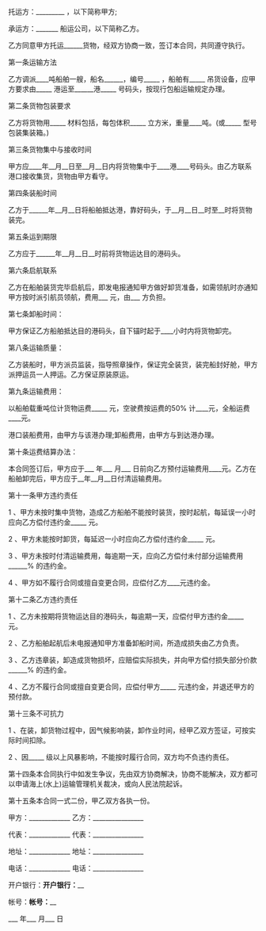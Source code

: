 
 


托运方：_________ ，以下简称甲方;


承运方：_______ 船运公司，以下简称乙方。


乙方同意甲方托运______货物，经双方协商一致，签订本合同，共同遵守执行。


第一条运输方法


乙方调派____吨船舶一艘，船名______，编号_____ ，船舶有_____ 吊货设备，应甲方要求由_____ 港运至______港_____ 号码头，按现行包船运输规定办理。


第二条货物包装要求


乙方将货物用_____ 材料包括，每包体积_____ 立方米，重量____吨。(或_____ 型号包装集装箱。)


第三条货物集中与接收时间


甲方应____年__月__日至__月__日内将货物集中于____港____号码头。由乙方联系港口接收集货，货物由甲方看守。


第四条装船时间


乙方于______年__月__日将船舶抵达港，靠好码头，于__月__日__时至__时将货物装完。


第五条运到期限


乙方应于______年__月__日__时前将货物运达目的港码头。


第六条启航联系


乙方在船舶装货完毕启航后，即发电报通知甲方做好卸货准备，如需领航时亦通知甲方按时派引航员领航，费用___ 元，由___ 方负担。


第七条卸船时间：


甲方保证乙方船舶抵达目的港码头，自下锚时起于____小时内将货物卸完。


第八条运输质量：


乙方装船时，甲方派员监装，指导照章操作，保证完全装货，装完船封好舱，甲方派押运员一人押运。乙方保证原装原运。


第九条运输费用：


以船舶载重吨位计货物运费_____ 元，空驶费按运费的50% 计____元，全船运费____元。


港口装船费用，由甲方与该港办理;卸船费用，由甲方与到达港办理。


第十条运费结算办法：


本合同签订后，甲方应于___ 年___ 月___ 日前向乙方预付运输费用____元。乙方在船舶卸完后，甲方应于__年__月__日付清运输费用。


第十一条甲方违约责任


1 、甲方未按时集中货物，造成乙方船舶不能按时装货，按时起航，每延误一小时应向乙方偿付违约金_____ 元。


2 、甲方未能按时卸货，每延迟一小时应向乙方偿付违约金_____ 元。


3 、甲方未按时付清运输费用，每逾期一天，应向乙方偿付未付部分运输费用______% 的违约金。


4 、甲方如不履行合同或擅自变更合同，应偿付乙方____元违约金。


第十二条乙方违约责任


1 、乙方未按期将货物运达目的港码头，每逾期一天，应偿付甲方违约金_____ 元。


2 、乙方船舶起航后未电报通知甲方准备卸船时间，所造成损失由乙方负责。


3 、乙方违章装，卸造成货物损坏，应赔偿实际损失，并向甲方偿付损失部分价款______% 的违约金。


4 、乙方不履行合同或擅自变更合同，应偿付甲方_____ 元违约金，并退还甲方的预付款。


第十三条不可抗力


1 、在装，卸货物过程中，因气候影响装，卸作业时间，经甲乙双方签证，可按实际时间扣除。


2 、因_____ 级以上风暴影响，不能按时履行合同，双方均不负违约责任。


第十四条本合同执行中如发生争议，先由双方协商解决，协商不能解决，双方都可以申请海上(水上)运输管理机关裁决，或向人民法院起诉。


第十五条本合同一式二份，甲乙双方各执一份。


甲方：_____________ 乙方：________________


代表：_____________ 代表：________________


地址：_____________ 地址：________________


电话：_____________ 电话：________________


开户银行：__________开户银行：____________


帐号：______________帐号：________________


___ 年___ 月___ 日
 


 

 
 
 
 
 
  


  
 

  


  


  
 
 
 
 

